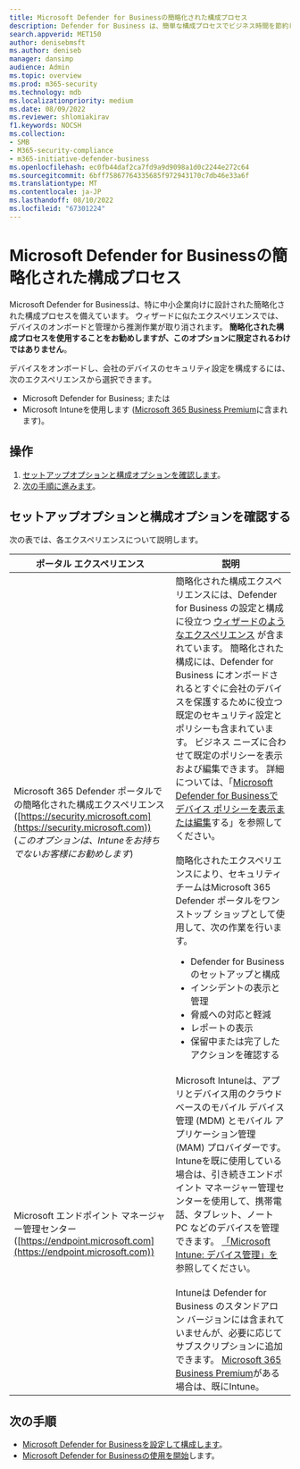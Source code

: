 ```yaml
---
title: Microsoft Defender for Businessの簡略化された構成プロセス
description: Defender for Business は、簡単な構成プロセスでビジネス時間を節約します。 1 日目からどのように動作し、ビジネスを保護するかを確認します。
search.appverid: MET150
author: denisebmsft
ms.author: deniseb
manager: dansimp
audience: Admin
ms.topic: overview
ms.prod: m365-security
ms.technology: mdb
ms.localizationpriority: medium
ms.date: 08/09/2022
ms.reviewer: shlomiakirav
f1.keywords: NOCSH
ms.collection:
- SMB
- M365-security-compliance
- m365-initiative-defender-business
ms.openlocfilehash: ec0fb44daf2ca7fd9a9d9098a1d0c2244e272c64
ms.sourcegitcommit: 6bff75867764335685f972943170c7db46e33a6f
ms.translationtype: MT
ms.contentlocale: ja-JP
ms.lasthandoff: 08/10/2022
ms.locfileid: "67301224"
---
```

# <a name="the-simplified-configuration-process-in-microsoft-defender-for-business"></a>Microsoft Defender for Businessの簡略化された構成プロセス

Microsoft Defender for Businessは、特に中小企業向けに設計された簡略化された構成プロセスを備えています。 ウィザードに似たエクスペリエンスでは、デバイスのオンボードと管理から推測作業が取り消されます。 **簡略化された構成プロセスを使用することをお勧めしますが、このオプションに限定されるわけではありません**。

デバイスをオンボードし、会社のデバイスのセキュリティ設定を構成するには、次のエクスペリエンスから選択できます。

- Microsoft Defender for Business; または
- Microsoft Intuneを使用します ([Microsoft 365 Business Premium](../../business-premium/index.md)に含まれます)。

## <a name="what-to-do"></a>操作

1. [セットアップオプションと構成オプションを確認します](#review-your-setup-and-configuration-options)。
2. [次の手順に進みます](#next-steps)。


## <a name="review-your-setup-and-configuration-options"></a>セットアップオプションと構成オプションを確認する

次の表では、各エクスペリエンスについて説明します。

| ポータル エクスペリエンス  | 説明  |
|---------|---------|
| Microsoft 365 Defender ポータルでの簡略化された構成エクスペリエンス ([https://security.microsoft.com](https://security.microsoft.com)) <br/>(*このオプションは、Intuneをお持ちでないお客様にお勧めします*) | 簡略化された構成エクスペリエンスには、Defender for Business の設定と構成に役立つ [ウィザードのようなエクスペリエンス](mdb-use-wizard.md) が含まれています。 簡略化された構成には、Defender for Business にオンボードされるとすぐに会社のデバイスを保護するために役立つ既定のセキュリティ設定とポリシーも含まれています。 ビジネス ニーズに合わせて既定のポリシーを表示および編集できます。 詳細については、「[Microsoft Defender for Businessでデバイス ポリシーを表示または編集](mdb-view-edit-policies.md)する」を参照してください。<br/><br/>簡略化されたエクスペリエンスにより、セキュリティ チームはMicrosoft 365 Defender ポータルをワンストップ ショップとして使用して、次の作業を行います。 <ul><li>Defender for Business のセットアップと構成</li><li>インシデントの表示と管理</li><li>脅威への対応と軽減</li><li>レポートの表示</li><li>保留中または完了したアクションを確認する  |
| Microsoft エンドポイント マネージャー管理センター ([https://endpoint.microsoft.com](https://endpoint.microsoft.com))  | Microsoft Intuneは、アプリとデバイス用のクラウドベースのモバイル デバイス管理 (MDM) とモバイル アプリケーション管理 (MAM) プロバイダーです。 Intuneを既に使用している場合は、引き続きエンドポイント マネージャー管理センターを使用して、携帯電話、タブレット、ノート PC などのデバイスを管理できます。 [「Microsoft Intune: デバイス管理」を](/mem/intune/fundamentals/what-is-device-management)参照してください。 <br/><br/>Intuneは Defender for Business のスタンドアロン バージョンには含まれていませんが、必要に応じてサブスクリプションに追加できます。 [Microsoft 365 Business Premium](../../business-premium/index.md)がある場合は、既にIntune。 |

## <a name="next-steps"></a>次の手順

- [Microsoft Defender for Businessを設定して構成します](mdb-setup-configuration.md)。
- [Microsoft Defender for Businessの使用を開始](mdb-get-started.md)します。
